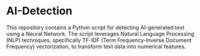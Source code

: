 # AI-Detection
This repository contains a Python script for detecting AI-generated text using a Neural Network. The script leverages Natural Language Processing (NLP) techniques, specifically TF-IDF (Term Frequency-Inverse Document Frequency) vectorization, to transform text data into numerical features.  
